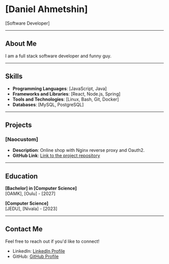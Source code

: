 # [Daniel Ahmetshin]

[Software Developer]

---

## About Me

I am a full stack software developer and funny guy.

---

## Skills

- **Programming Languages**: [JavaScript, Java]
- **Frameworks and Libraries**: [React, Node.js, Spring]
- **Tools and Technologies**: [Linux, Bash, Git, Docker]
- **Databases**: [MySQL, PostgreSQL]

---

## Projects

### [Naocustom]
- **Description**: Online shop with Nginx reverse proxy and Oauth2.
- **GitHub Link**: [Link to the project repository](https://github.com/neGleb1/naocustom)

---

## Education

**[Bachelor] in [Computer Science]**  
[OAMK], [Oulu] - [2027]

**[Computer Science]**  
[JEDU], [Nivala] - [2023]

---

## Contact Me

Feel free to reach out if you'd like to connect!

- LinkedIn: [LinkedIn Profile](https://fi.linkedin.com/in/danil-akhmetshin-288b05280)
- GitHub: [GitHub Profile](https://github.com/neGleb1)
